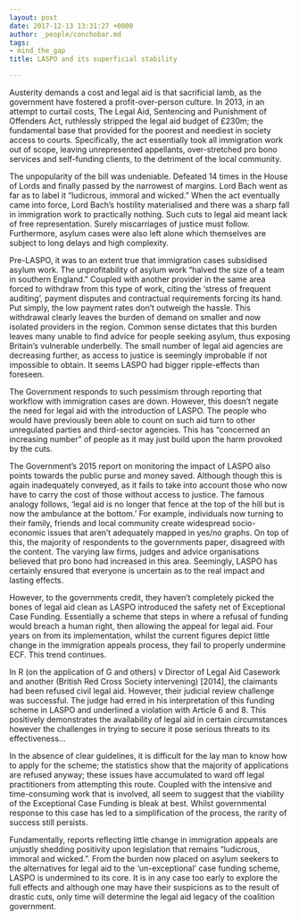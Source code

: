 ```yaml
---
layout: post
date: 2017-12-13 13:31:27 +0000
author: _people/conchobar.md
tags:
- mind_the_gap
title: LASPO and its superficial stability

---
```

Austerity demands a cost and legal aid is that sacrificial lamb, as the government have fostered a profit-over-person culture. In 2013, in an attempt to curtail costs, The Legal Aid, Sentencing and Punishment of Offenders Act, ruthlessly stripped the legal aid budget of £230m; the fundamental base that provided for the poorest and neediest in society access to courts. Specifically, the act essentially took all immigration work out of scope, leaving unrepresented appellants, over-stretched pro bono services and self-funding clients, to the detriment of the local community.

The unpopularity of the bill was undeniable. Defeated 14 times in the House of Lords and finally passed by the narrowest of margins. Lord Bach went as far as to label it “ludicrous, immoral and wicked.” When the act eventually came into force, Lord Bach’s hostility materialised and there was a sharp fall in immigration work to practically nothing. Such cuts to legal aid meant lack of free representation. Surely miscarriages of justice must follow. Furthermore, asylum cases were also left alone which themselves are subject to long delays and high complexity.

Pre-LASPO, it was to an extent true that immigration cases subsidised asylum work. The unprofitability of asylum work “halved the size of a team in southern England.” Coupled with another provider in the same area forced to withdraw from this type of work, citing the ‘stress of frequent auditing’, payment disputes and contractual requirements forcing its hand. Put simply, the low payment rates don’t outweigh the hassle. This withdrawal clearly leaves the burden of demand on smaller and now isolated providers in the region. Common sense dictates that this burden leaves many unable to find advice for people seeking asylum, thus exposing Britain’s vulnerable underbelly. The small number of legal aid agencies are decreasing further, as access to justice is seemingly improbable if not impossible to obtain. It seems LASPO had bigger ripple-effects than foreseen.

The Government responds to such pessimism through reporting that workflow with immigration cases are down. However, this doesn’t negate the need for legal aid with the introduction of LASPO. The people who would have previously been able to count on such aid turn to other unregulated parties and third-sector agencies. This has “concerned an increasing number” of people as it may just build upon the harm provoked by the cuts.

The Government’s 2015 report on monitoring the impact of LASPO also points towards the public purse and money saved. Although though this is again inadequately conveyed, as it fails to take into account those who now have to carry the cost of those without access to justice. The famous analogy follows, ‘legal aid is no longer that fence at the top of the hill but is now the ambulance at the bottom.’ For example, individuals now turning to their family, friends and local community create widespread socio-economic issues that aren’t adequately mapped in yes/no graphs. On top of this, the majority of respondents to the governments paper, disagreed with the content. The varying law firms, judges and advice organisations believed that pro bono had increased in this area. Seemingly, LASPO has certainly ensured that everyone is uncertain as to the real impact and lasting effects.

However, to the governments credit, they haven’t completely picked the bones of legal aid clean as LASPO introduced the safety net of Exceptional Case Funding. Essentially a scheme that steps in where a refusal of funding would breach a human right, then allowing the appeal for legal aid. Four years on from its implementation, whilst the current figures depict little change in the immigration appeals process, they fail to properly undermine ECF. This trend continues.

In R (on the application of G and others) v Director of Legal Aid Casework and another (British Red Cross Society intervening) \[2014\], the claimants had been refused civil legal aid. However, their judicial review challenge was successful. The judge had erred in his interpretation of this funding scheme in LASPO and underlined a violation with Article 6 and 8. This positively demonstrates the availability of legal aid in certain circumstances however the challenges in trying to secure it pose serious threats to its effectiveness…

In the absence of clear guidelines, it is difficult for the lay man to know how to apply for the scheme; the statistics show that the majority of applications are refused anyway; these issues have accumulated to ward off legal practitioners from attempting this route. Coupled with the intensive and time-consuming work that is involved, all seem to suggest that the viability of the Exceptional Case Funding is bleak at best. Whilst governmental response to this case has led to a simplification of the process, the rarity of success still persists.

Fundamentally, reports reflecting little change in immigration appeals are unjustly shedding positivity upon legislation that remains “ludicrous, immoral and wicked.”. From the burden now placed on asylum seekers to the alternatives for legal aid to the ‘un-exceptional’ case funding scheme, LASPO is undermined to its core. It is in any case too early to explore the full effects and although one may have their suspicions as to the result of drastic cuts, only time will determine the legal aid legacy of the coalition government.